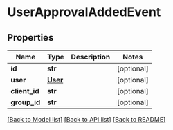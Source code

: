 # UserApprovalAddedEvent

## Properties
Name | Type | Description | Notes
------------ | ------------- | ------------- | -------------
**id** | **str** |  | [optional] 
**user** | [**User**](User.md) |  | [optional] 
**client_id** | **str** |  | [optional] 
**group_id** | **str** |  | [optional] 

[[Back to Model list]](../README.md#documentation-for-models) [[Back to API list]](../README.md#documentation-for-api-endpoints) [[Back to README]](../README.md)


